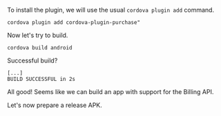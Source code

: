 
To install the plugin, we will use the usual `cordova plugin add` command.

```text
cordova plugin add cordova-plugin-purchase"
```

Now let's try to build.

```text
cordova build android
```

Successful build?

```text
[...]
BUILD SUCCESSFUL in 2s
```

All good! Seems like we can build an app with support for the Billing API.

Let's now prepare a release APK.


